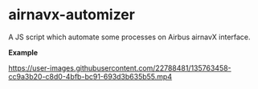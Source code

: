 # airnavx-automizer
 A JS script which automate some processes on Airbus airnavX interface.

**Example**

https://user-images.githubusercontent.com/22788481/135763458-cc9a3b20-c8d0-4bfb-bc91-693d3b635b55.mp4
